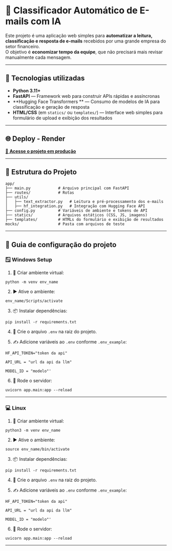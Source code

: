 # 📧 Classificador Automático de E-mails com IA

Este projeto é uma aplicação web simples para **automatizar a leitura, classificação e resposta de e-mails** recebidos por uma grande empresa do setor financeiro.  
O objetivo é **economizar tempo da equipe**, que não precisará mais revisar manualmente cada mensagem.


---

## 🧩 Tecnologias utilizadas

- **Python 3.11+**
- **FastAPI** — Framework web para construir APIs rápidas e assíncronas
- **Hugging Face Transformers ** — Consumo de modelos de IA para classificação e geração de resposta
- **HTML/CSS** (em `statics/` ou `templates/`) — Interface web simples para formulário de upload e exibição dos resultados

---

## 🌐 Deploy - Render

[🔗 **Acesse o projeto em produção**](https://classificador-email.onrender.com/)

---

## 📂 Estrutura do Projeto

```plaintext
app/
├── main.py            # Arquivo principal com FastAPI
├── routes/            # Rotas
├── utils/
│   ├── text_extractor.py   # Leitura e pré-processamento dos e-mails
│   ├── hf_integration.py   # Integração com Hugging Face API
├── config.py          # Variáveis de ambiente e tokens de API
├── statics/           # Arquivos estáticos (CSS, JS, imagens)
├── templates/         # HTMLs do formulário e exibição de resultados
mocks/                 # Pasta com arquivos de teste
```

--- 

## 🧠 Guia de configuração do projeto

### 🪟 Windows Setup

1. 🔧 Criar ambiente virtual:  

`` python -m venv env_name ``

2. ▶️ Ative o ambiente:

`` env_name/Scripts/activate ``

3. 📦 Instalar dependências: 

`` pip install -r requirements.txt ``

4. 📄 Crie o arquivo `.env` na raiz do projeto.

5. ✍️ Adicione variáveis ​​ao `.env` conforme `.env_example`:

`` HF_API_TOKEN="token da api" ``  

`` API_URL = "url da api da llm" ``  

`` MODEL_ID = "modelo"' ``  

6. 🚀 Rode o servidor:
  
`` uvicorn app.main:app --reload ``

---

### 💻 Linux

1. 🔧 Criar ambiente virtual: 
  
`` python3 -m venv env_name ``

2. ▶️ Ative o ambiente:

`` source env_name/bin/activate ``

3. 📦 Instalar dependências:

`` pip install -r requirements.txt ``

4. 📄 Crie o arquivo `.env` na raiz do projeto.

5. ✍️ Adicione variáveis ​​ao `.env` conforme `.env_example`: 

`` HF_API_TOKEN="token da api" ``  

`` API_URL = "url da api da llm" ``  

`` MODEL_ID = "modelo"' ``  

6. 🚀 Rode o servidor: 

`` uvicorn app.main:app --reload ``

---
